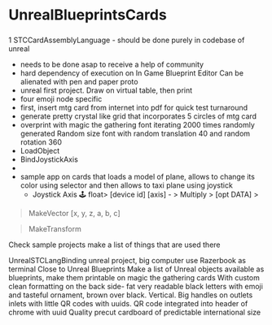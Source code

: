 # UnrealBlueprintsCards



#####

1 STCCardAssemblyLanguage - should be done purely in codebase of unreal 
   - needs to be done asap to receive a help of community
   - hard dependency of execution on In Game Blueprint Editor
     Can be alienated with pen and paper proto 
   - unreal first project. Draw on virtual table, then print 
   - four emoji node specific 
   - first, insert mtg card from internet into pdf for quick test turnaround 
   - generate pretty crystal like grid that incorporates 5 circles of mtg card 
   - overprint with magic the gathering font iterating 2000 times randomly generated Random size font with random translation 40 and random rotation 360
   - LoadObject 
   - BindJoystickAxis
   - 
  - sample app on cards that loads a model of plane, allows to change its color using selector and then allows to taxi plane using joystick 
    - Joystick Axis 🕹 float>
       [device id] [axis] 
                      - > Multiply >
     [opt DATA] > 

> MakeVector
 [x, y, z, a, b, c]

> MakeTransform


Check sample projects make a list of things that are used there

UnrealSTCLangBinding unreal project, big computer use Razerbook as terminal 
    Close to Unreal Blueprints 
       Make a list of Unreal objects available as blueprints, make them printable on magic the gathering cards 
        With custom clean formatting on the back side- fat very readable black letters with emoji and tasteful ornament, brown over black. Vertical.  Big handles on outlets inlets with little QR codes with uuids. QR code integrated into header of chrome with uuid 
       Quality precut cardboard of predictable international size 
